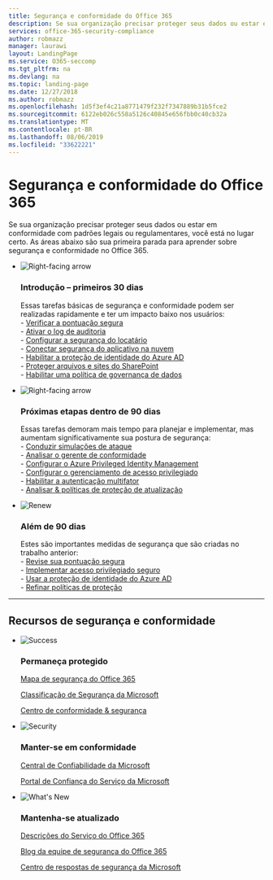 ```yaml
---
title: Segurança e conformidade do Office 365
description: Se sua organização precisar proteger seus dados ou estar em conformidade com padrões legais ou regulamentares, você está no lugar certo. Aqui você pode aprender sobre segurança e conformidade no Office 365
services: office-365-security-compliance
author: robmazz
manager: laurawi
layout: LandingPage
ms.service: O365-seccomp
ms.tgt_pltfrm: na
ms.devlang: na
ms.topic: landing-page
ms.date: 12/27/2018
ms.author: robmazz
ms.openlocfilehash: 1d5f3ef4c21a8771479f232f7347889b31b5fce2
ms.sourcegitcommit: 6122eb026c558a5126c40845e656fbb0c40cb32a
ms.translationtype: MT
ms.contentlocale: pt-BR
ms.lasthandoff: 08/06/2019
ms.locfileid: "33622221"
---
```

# <a name="office-365-security-and-compliance"></a>Segurança e conformidade do Office 365

Se sua organização precisar proteger seus dados ou estar em conformidade com padrões legais ou regulamentares, você está no lugar certo. As áreas abaixo são sua primeira parada para aprender sobre segurança e conformidade no Office 365.

<ul class="cardsF panelContent">
    <li>
        <div class="cardSize">
            <div class="cardPadding">
                <div class="card">
                    <div class="cardImageOuter">
                        <div class="cardImage">
                            <img src="https://docs.microsoft.com/office/media/icons/caret-right-blue.svg" alt="Right-facing arrow" />
                        </div>
                    </div>
                    <div class="cardText">
                        <h3>Introdução – primeiros 30 dias</h3>
                <p>Essas tarefas básicas de segurança e conformidade podem ser realizadas rapidamente e ter um impacto baixo nos usuários: <br> - <a href="microsoft-secure-score.md" target="_blank">Verificar a pontuação segura</a> <br> - <a href="search-the-audit-log-in-security-and-compliance.md">Ativar o log de auditoria</a> <br> - <a href="tenant-wide-setup-for-increased-security.md">Configurar a segurança do locatário</a> <br> - <a href="https://docs.microsoft.com/cloud-app-security/connect-office-365-to-microsoft-cloud-app-security">Conectar segurança do aplicativo na nuvem</a> <br> - <a href="https://docs.microsoft.com/azure/active-directory/active-directory-identityprotection-enable">Habilitar a proteção de identidade do Azure AD</a> <br> - <a href="https://docs.microsoft.com/office365/enterprise/secure-sharepoint-online-sites-and-files">Proteger arquivos e sites do SharePoint</a> <br> - <a href="configure-supervision-policies.md">Habilitar uma política de governança de dados</a> </p>
                    </div>
                </div>
            </div>
        </div>
    </li>
    <li>
        <div class="cardSize">
            <div class="cardPadding">
                <div class="card">
                    <div class="cardImageOuter">
                        <div class="cardImage">
                            <img src="https://docs.microsoft.com/office/media/icons/caret-right-blue.svg" alt="Right-facing arrow" />
                        </div>
                    </div>
                    <div class="cardText">
                        <h3>Próximas etapas dentro de 90 dias</h3>
                        <p>Essas tarefas demoram mais tempo para planejar e implementar, mas aumentam significativamente sua postura de segurança: <br> - <a href="attack-simulator.md">Conduzir simulações de ataque</a> <br> - <a href="meet-data-protection-and-regulatory-reqs-using-microsoft-cloud.md">Analisar o gerente de conformidade</a> <br> - <a href="https://docs.microsoft.com/azure/active-directory/privileged-identity-management/pim-configure">Configurar o Azure Privileged Identity Management</a> <br> - <a href="privileged-access-management-configuration.md">Configurar o gerenciamento de acesso privilegiado</a>  <br> - <a href="https://docs.microsoft.com/azure/active-directory/authentication/concept-mfa-howitworks">Habilitar a autenticação multifator</a> <br> - <a href="protect-against-threats.md">Analisar & políticas de proteção de atualização</a> </p>
                    </div>
                </div>
            </div>
        </div>
    </li>
    <li>
        <div class="cardSize">
            <div class="cardPadding">
                <div class="card">
                    <div class="cardImageOuter">
                        <div class="cardImage">
                            <img src="https://docs.microsoft.com/office/media/icons/renew.svg" alt="Renew" />
                        </div>
                    </div>
                    <div class="cardText">
                        <h3>Além de 90 dias</h3>
                        <p>Estes são importantes medidas de segurança que são criadas no trabalho anterior:<br>
                        - <a href="microsoft-secure-score.md" target="_blank">Revise sua pontuação segura</a><br>
                        - <a href="https://docs.microsoft.com/windows-server/identity/securing-privileged-access/securing-privileged-access">Implementar acesso privilegiado seguro</a><br>
                        - <a href="https://docs.microsoft.com/azure/active-directory/active-directory-identityprotection">Usar a proteção de identidade do Azure AD</a><br>
                        - <a href="protect-against-threats.md">Refinar políticas de proteção</a><br></p>
                    </div>
                </div>
            </div>
        </div>
    </li>
</ul>

<hr>
<h2>Recursos de segurança e conformidade</h2>

<ul class="panelContent cardsF">
    <li>
        <div class="cardSize">
            <div class="cardPadding">
                <div class="card">
                    <div class="cardImageOuter">
                        <div class="cardImage">
                            <img src="https://docs.microsoft.com/office/media/icons/success-blue.svg" alt="Success" data-linktype="external">
                        </div>
                    </div>
                    <div class="cardText">
                        <h3>Permaneça protegido</h3>
                        <p><a href="security-roadmap.md">Mapa de segurança do Office 365</a></p>
                        <p><a href="microsoft-secure-score.md" target="_blank">Classificação de Segurança da Microsoft</a></p>
                        <p><a href="https://protection.office.com" target="_blank">Centro de conformidade & segurança</a></p>
                    </div>
                </div>
            </div>
        </div>
    </li>
    <li>
        <div class="cardSize">
            <div class="cardPadding">
                <div class="card">
                    <div class="cardImageOuter">
                        <div class="cardImage">
                            <img src="https://docs.microsoft.com/office/media/icons/security-blue.svg" alt="Security" data-linktype="external">
                        </div>
                    </div>
                    <div class="cardText">
                        <h3>Manter-se em conformidade</h3>
                        <p><a href="https://www.microsoft.com/trustcenter" target="_blank">Central de Confiabilidade da Microsoft</a></p>
                        <p><a href="https://servicetrust.microsoft.com" target="_blank">Portal de Confiança do Serviço da Microsoft</a></p>
                    </div>
                </div>
            </div>
        </div>
    </li>
    <li>
        <div class="cardSize">
            <div class="cardPadding">
                <div class="card">
                    <div class="cardImageOuter">
                        <div class="cardImage">
                            <img src="https://docs.microsoft.com/office/media/icons/whats-new-megaphone-blue.svg" alt="What's New" data-linktype="external">
                        </div>
                    </div>
                    <div class="cardText">
                        <h3>Mantenha-se atualizado</h3>
                        <p><a href="https://docs.microsoft.com/office365/servicedescriptions/office-365-service-descriptions-technet-library" target="_blank">Descrições do Serviço do Office 365</a></p>
                        <p><a href="https://blogs.technet.microsoft.com/office365security" target="_blank">Blog da equipe de segurança do Office 365</a></p>
                        <p><a href="https://www.microsoft.com/msrc" target="_blank">Centro de respostas de segurança da Microsoft</a></p>
                    </div>
                </div>
            </div>
        </div>
    </li>
</ul>